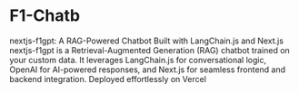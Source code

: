 # F1-Chatb
nextjs-f1gpt: A RAG-Powered Chatbot Built with LangChain.js and Next.js nextjs-f1gpt is a Retrieval-Augmented Generation (RAG) chatbot trained on your custom data. It leverages LangChain.js for conversational logic, OpenAI for AI-powered responses, and Next.js for seamless frontend and backend integration. Deployed effortlessly on Vercel
